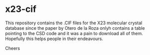 # x23-cif

This repository contains the .CIF files for the X23 molecular crystal database since the paper by Otero de la Roza onlyh contains a table pointing to the CSD code and it was a pain to download all of them. Hopefully this helps people in their endeavours. 

Cheers
